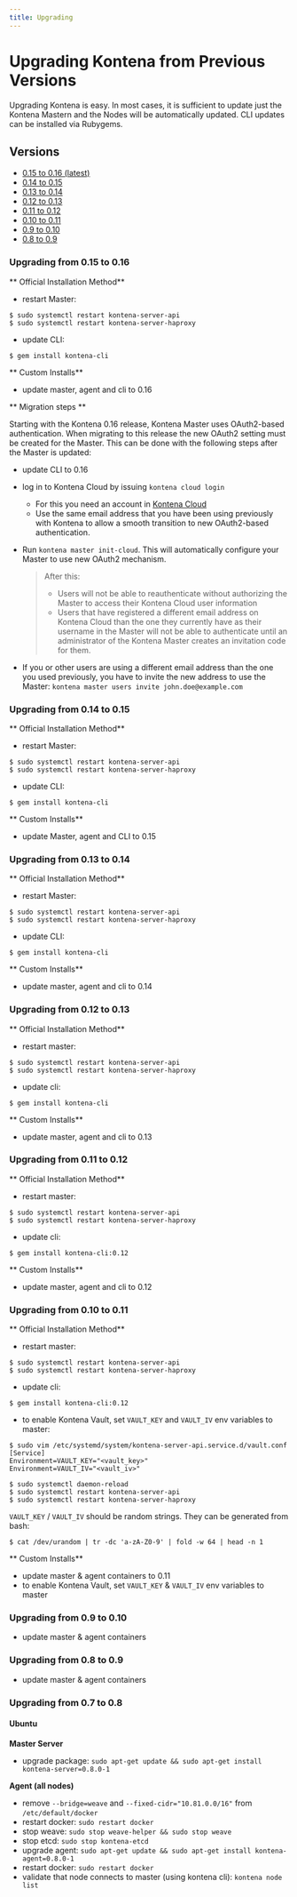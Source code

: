 ```yaml
---
title: Upgrading
---
```


# Upgrading Kontena from Previous Versions

Upgrading Kontena is easy. In most cases, it is sufficient to update just the Kontena Mastern
and the Nodes will be automatically updated. CLI updates
can be installed via Rubygems.

## Versions

* [0.15 to 0.16 (latest)](upgrading#upgrading-from-0-15-to-0-16)
* [0.14 to 0.15](upgrading#upgrading-from-0-14-to-0-15)
* [0.13 to 0.14](upgrading#upgrading-from-0-13-to-0-14)
* [0.12 to 0.13](upgrading#upgrading-from-0-12-to-0-13)
* [0.11 to 0.12](upgrading#upgrading-from-0-11-to-0-12)
* [0.10 to 0.11](upgrading#upgrading-from-0-10-to-0-11)
* [0.9 to 0.10](upgrading#upgrading-from-0-9-to-0-10)
* [0.8 to 0.9](upgrading#upgrading-from-0-8-to-9)

### Upgrading from 0.15 to 0.16

** Official Installation Method**

- restart Master:

```
$ sudo systemctl restart kontena-server-api
$ sudo systemctl restart kontena-server-haproxy
```

- update CLI:

```
$ gem install kontena-cli
```

** Custom Installs**
- update master, agent and cli to 0.16

** Migration steps **

Starting with the Kontena 0.16 release, Kontena Master uses OAuth2-based authentication. When migrating to this release the new OAuth2 setting must be created for the Master. This can be done with the following steps after the Master is updated:
- update CLI to 0.16
- log in to Kontena Cloud by issuing `kontena cloud login`
  - For this you need an account in [Kontena Cloud](https://cloud.kontena.io)
  - Use the same email address that you have been using previously with Kontena to allow a smooth transition to new OAuth2-based authentication.
- Run `kontena master init-cloud`. This will automatically configure your Master to use new OAuth2 mechanism.
  > After this:
  > * Users will not be able to reauthenticate without authorizing the
  > Master to access their Kontena Cloud user information
  > * Users that have registered a different email address on Kontena
  > Cloud than the one they currently have as their username in the
  > Master will not be able to authenticate until an administrator
  > of the Kontena Master creates an invitation code for them.

- If you or other users are using a different email address than the one you used previously, you have to invite the new address to use the Master:
  `kontena master users invite john.doe@example.com`


### Upgrading from 0.14 to 0.15

** Official Installation Method**

- restart Master:

```
$ sudo systemctl restart kontena-server-api
$ sudo systemctl restart kontena-server-haproxy
```

- update CLI:

```
$ gem install kontena-cli
```

** Custom Installs**
- update Master, agent and CLI to 0.15

### Upgrading from 0.13 to 0.14

** Official Installation Method**

- restart Master:

```
$ sudo systemctl restart kontena-server-api
$ sudo systemctl restart kontena-server-haproxy
```

- update CLI:

```
$ gem install kontena-cli
```

** Custom Installs**
- update master, agent and cli to 0.14


### Upgrading from 0.12 to 0.13

** Official Installation Method**

- restart master:

```
$ sudo systemctl restart kontena-server-api
$ sudo systemctl restart kontena-server-haproxy
```

- update cli:

```
$ gem install kontena-cli
```

** Custom Installs**
- update master, agent and cli to 0.13

### Upgrading from 0.11 to 0.12

** Official Installation Method**

- restart master:

```
$ sudo systemctl restart kontena-server-api
$ sudo systemctl restart kontena-server-haproxy
```

- update cli:

```
$ gem install kontena-cli:0.12
```

** Custom Installs**
- update master, agent and cli to 0.12

### Upgrading from 0.10 to 0.11

** Official Installation Method**

- restart master:

```
$ sudo systemctl restart kontena-server-api
$ sudo systemctl restart kontena-server-haproxy
```

- update cli:

```
$ gem install kontena-cli:0.12
```

- to enable Kontena Vault, set `VAULT_KEY` and `VAULT_IV` env variables to master:

```
$ sudo vim /etc/systemd/system/kontena-server-api.service.d/vault.conf
[Service]
Environment=VAULT_KEY="<vault_key>"
Environment=VAULT_IV="<vault_iv>"

$ sudo systemctl daemon-reload
$ sudo systemctl restart kontena-server-api
$ sudo systemctl restart kontena-server-haproxy
```

`VAULT_KEY` / `VAULT_IV` should be random strings. They can be generated from bash:

```
$ cat /dev/urandom | tr -dc 'a-zA-Z0-9' | fold -w 64 | head -n 1
```

** Custom Installs**
- update master & agent containers to 0.11
- to enable Kontena Vault, set `VAULT_KEY` & `VAULT_IV` env variables to master

### Upgrading from 0.9 to 0.10

- update master & agent containers

### Upgrading from 0.8 to 0.9

- update master & agent containers

### Upgrading from 0.7 to 0.8

#### Ubuntu

**Master Server**

- upgrade package: `sudo apt-get update && sudo apt-get install kontena-server=0.8.0-1`

**Agent (all nodes)**

- remove `--bridge=weave` and `--fixed-cidr="10.81.0.0/16"` from `/etc/default/docker`
- restart docker: `sudo restart docker`
- stop weave: `sudo stop weave-helper && sudo stop weave`
- stop etcd: `sudo stop kontena-etcd`
- upgrade agent: `sudo apt-get update && sudo apt-get install kontena-agent=0.8.0-1`
- restart docker: `sudo restart docker`
- validate that node connects to master (using kontena cli): `kontena node list`
